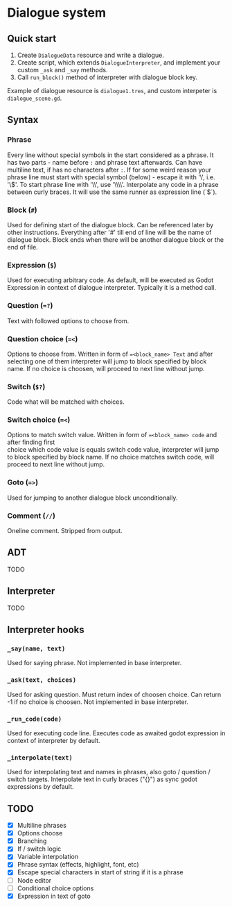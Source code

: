 # Dialogue system

## Quick start
1. Create `DialogueData` resource and write a dialogue.
2. Create script, which extends `DialogueInterpreter`, and implement your custom `_ask` and `_say` methods.
3. Call `run_block()` method of interpreter with dialogue block key.

Example of dialogue resource is `dialogue1.tres`, and custom interpeter is `dialogue_scene.gd`.

## Syntax
### Phrase
Every line without special symbols in the start considered as a phrase.
It has two parts - name before `:` and phrase text afterwards. Can have multiline text, if has no characters after `:`.
If for some weird reason your phrase line must start with special symbol (below) - escape it with '\\', i.e. '\\$'.
To start phrase line with '\\', use '\\\\'.
Interpolate any code in a phrase between curly braces. It will use the same runner as expression line (`$`).

### Block (`#`)
Used for defining start of the dialogue block. Can be referenced later by other instructions.
Everything after '#' till end of line will be the name of dialogue block.
Block ends when there will be another dialogue block or the end of file.

### Expression (`$`)
Used for executing arbitrary code. As default, will be executed as Godot Expression in context of dialogue interpreter.
Typically it is a method call.

### Question (`=?`)
Text with followed options to choose from.

### Question choice (`=<`)
Options to choose from. Written in form of `=<block_name> Text` and after selecting
one of them interpreter will jump to block specified by block name. 
If no choice is choosen, will proceed to next line without jump.

### Switch (`$?`)
Code what will be matched with choices.

### Switch choice (`=<`)
Options to match switch value. Written in form of `=<block_name> code` and after finding first  
choice which code value is equals switch code value, interpreter will jump to block specified by block name.
If no choice matches switch code, will proceed to next line without jump.

### Goto (`=>`)
Used for jumping to another dialogue block unconditionally.

### Comment (`//`)
Oneline comment. Stripped from output.

## ADT
TODO

## Interpreter
TODO

## Interpreter hooks
### `_say(name, text)`
Used for saying phrase. Not implemented in base interpreter.

### `_ask(text, choices)`
Used for asking question. Must return index of choosen choice. 
Can return -1 if no choice is choosen. Not implemented in base interpreter.

### `_run_code(code)`
Used for executing code line. 
Executes code as awaited godot expression in context of interpreter by default.

### `_interpolate(text)`
Used for interpolating text and names in phrases, also goto / question / switch targets.
Interpolate text in curly braces ("{}") as sync godot expressions by default.

## TODO
- [x] Multiline phrases
- [x] Options choose
- [x] Branching
- [x] If / switch logic
- [x] Variable interpolation
- [x] Phrase syntax (effects, highlight, font, etc)
- [x] Escape special characters in start of string if it is a phrase
- [ ] Node editor
- [ ] Conditional choice options
- [x] Expression in text of goto
